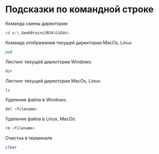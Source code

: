 # Подсказки по командной строке

Команда смены директории
```sh
cd x:\_GeekBrains2024\GiEdu\
```

Команда отображения текущей директории MacOs, Linux
```sh
pwd
```
Листинг текущей директории Windows:
```sh
dir
```

Листинг текущей директории MacOs, Linux:
```sh
ls
```

Удаление файла в Windows:
```sh
del <filename>
```

Удаление файла в Linux, MacOs:
```sh
rm <filename>
```

Очистка в терминале
```sh
clear
```